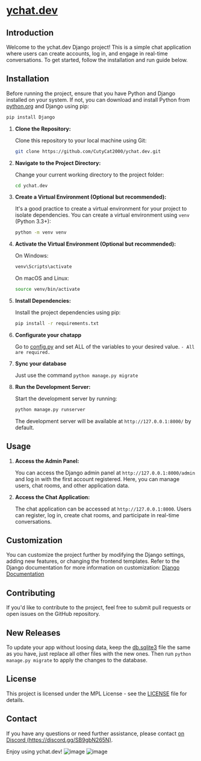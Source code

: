 # [ychat.dev](https://ychat.dev)

## Introduction

Welcome to the ychat.dev Django project! This is a simple chat application where users can create accounts, log in, and engage in real-time conversations. To get started, follow the installation and run guide below.

## Installation

Before running the project, ensure that you have Python and Django installed on your system. If not, you can download and install Python from [python.org](https://www.python.org/downloads/) and Django using pip:

```bash
pip install Django
```

1. **Clone the Repository:**

   Clone this repository to your local machine using Git:

   ```bash
   git clone https://github.com/CutyCat2000/ychat.dev.git
   ```

2. **Navigate to the Project Directory:**

   Change your current working directory to the project folder:

   ```bash
   cd ychat.dev
   ```

3. **Create a Virtual Environment (Optional but recommended):**

   It's a good practice to create a virtual environment for your project to isolate dependencies. You can create a virtual environment using `venv` (Python 3.3+):

   ```bash
   python -m venv venv
   ```

4. **Activate the Virtual Environment (Optional but recommended):**

   On Windows:

   ```bash
   venv\Scripts\activate
   ```

   On macOS and Linux:

   ```bash
   source venv/bin/activate
   ```

5. **Install Dependencies:**

   Install the project dependencies using pip:

   ```bash
   pip install -r requirements.txt
   ```

6. **Configurate your chatapp**

   Go to [config.py](config.py) and set ALL of the variables to your desired value. `- All are required.`

7. **Sync your database**

   Just use the command ``python manage.py migrate``

9. **Run the Development Server:**

   Start the development server by running:

   ```bash
   python manage.py runserver
   ```

   The development server will be available at `http://127.0.0.1:8000/` by default.

## Usage

1. **Access the Admin Panel:**

   You can access the Django admin panel at `http://127.0.0.1:8000/admin` and log in with the first account registered. Here, you can manage users, chat rooms, and other application data.

2. **Access the Chat Application:**

   The chat application can be accessed at `http://127.0.0.1:8000`. Users can register, log in, create chat rooms, and participate in real-time conversations.

## Customization

You can customize the project further by modifying the Django settings, adding new features, or changing the frontend templates. Refer to the Django documentation for more information on customization: [Django Documentation](https://docs.djangoproject.com/en/3.2/)

## Contributing

If you'd like to contribute to the project, feel free to submit pull requests or open issues on the GitHub repository.

## New Releases

To update your app without loosing data, keep the [db.sqlite3](db.sqlite3) file the same as you have, just replace all other files with the new ones. Then run ``python manage.py migrate`` to apply the changes to the database.

## License

This project is licensed under the MPL License - see the [LICENSE](LICENSE) file for details.

## Contact

If you have any questions or need further assistance, please contact [on Discord (https://discord.gg/SB9gbN265N)](https://discord.gg/SB9gbN265N).

Enjoy using ychat.dev!
![image](https://github.com/CutyCat2000/ychat.dev/assets/132785498/4d6731f6-ee24-493d-8c82-4734696302de)
![image](https://github.com/CutyCat2000/ychat.dev/assets/132785498/2bcce2c9-2706-465d-876e-846c6ca14834)